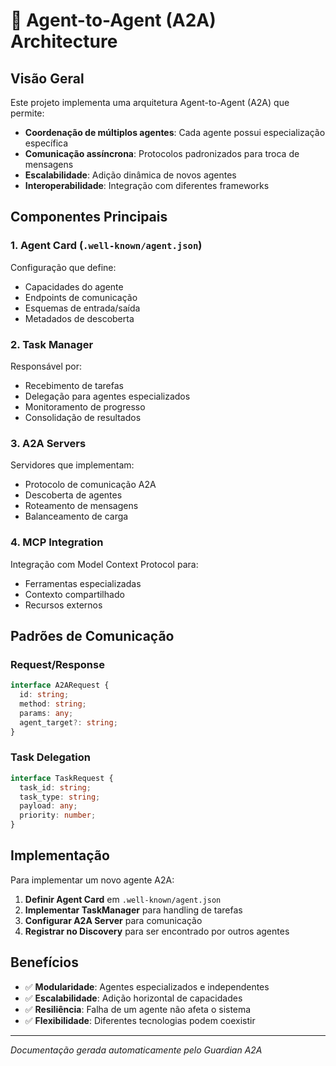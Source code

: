 # 🤖 Agent-to-Agent (A2A) Architecture

## Visão Geral

Este projeto implementa uma arquitetura Agent-to-Agent (A2A) que permite:

- **Coordenação de múltiplos agentes**: Cada agente possui especialização específica
- **Comunicação assíncrona**: Protocolos padronizados para troca de mensagens
- **Escalabilidade**: Adição dinâmica de novos agentes
- **Interoperabilidade**: Integração com diferentes frameworks

## Componentes Principais

### 1. Agent Card (`.well-known/agent.json`)
Configuração que define:
- Capacidades do agente
- Endpoints de comunicação
- Esquemas de entrada/saída
- Metadados de descoberta

### 2. Task Manager
Responsável por:
- Recebimento de tarefas
- Delegação para agentes especializados
- Monitoramento de progresso
- Consolidação de resultados

### 3. A2A Servers
Servidores que implementam:
- Protocolo de comunicação A2A
- Descoberta de agentes
- Roteamento de mensagens
- Balanceamento de carga

### 4. MCP Integration
Integração com Model Context Protocol para:
- Ferramentas especializadas
- Contexto compartilhado
- Recursos externos

## Padrões de Comunicação

### Request/Response
```typescript
interface A2ARequest {
  id: string;
  method: string;
  params: any;
  agent_target?: string;
}
```

### Task Delegation
```typescript
interface TaskRequest {
  task_id: string;
  task_type: string;
  payload: any;
  priority: number;
}
```

## Implementação

Para implementar um novo agente A2A:

1. **Definir Agent Card** em `.well-known/agent.json`
2. **Implementar TaskManager** para handling de tarefas
3. **Configurar A2A Server** para comunicação
4. **Registrar no Discovery** para ser encontrado por outros agentes

## Benefícios

- ✅ **Modularidade**: Agentes especializados e independentes
- ✅ **Escalabilidade**: Adição horizontal de capacidades
- ✅ **Resiliência**: Falha de um agente não afeta o sistema
- ✅ **Flexibilidade**: Diferentes tecnologias podem coexistir

---
*Documentação gerada automaticamente pelo Guardian A2A*

